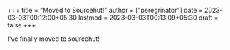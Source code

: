 +++
title = "Moved to Sourcehut!"
author = ["peregrinator"]
date = 2023-03-03T00:12:00+05:30
lastmod = 2023-03-03T00:13:09+05:30
draft = false
+++

I've finally moved to sourcehut!
